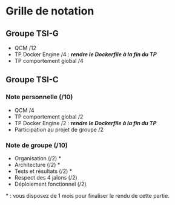 # Grille de notation

## Groupe TSI-G

- QCM /12
- TP Docker Engine /4 : ***rendre le Dockerfile à la fin du TP***
- TP comportement global /4

## Groupe TSI-C

### Note personnelle (/10)

- QCM /4
- TP comportement global /2
- TP Docker Engine /2 : ***rendre le Dockerfile à la fin du TP***
- Participation au projet de groupe /2

### Note de groupe (/10)

- Organisation (/2) *
- Architecture (/2) *
- Tests et résultats (/2) *
- Respect des 4 jalons (/2)
- Déploiement fonctionnel (/2)

\* : vous disposez de 1 mois pour finaliser le rendu de cette partie.
